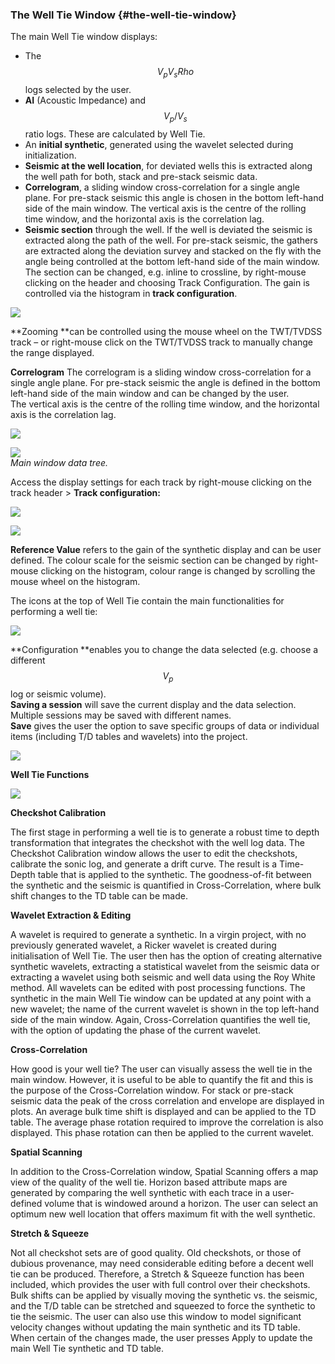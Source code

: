 ### The Well Tie Window {#the-well-tie-window}

The main Well Tie window displays:

* The $$V_p V_s Rho$$ logs selected by the user.
* **AI** \(Acoustic Impedance\) and $$V_p/V_s$$ ratio logs. These are calculated by Well Tie.
* An **initial synthetic**, generated using the wavelet selected during initialization. 
* **Seismic at the well location**, for deviated wells this is extracted along the well path for both, stack and pre-stack seismic data.
* **Correlogram**, a sliding window cross-correlation for a single angle plane. For pre-stack seismic this angle is chosen in the bottom left-hand side of the main window. The vertical axis is the centre of the rolling time window, and the horizontal axis is the correlation lag.
* **Seismic section** through the well. If the well is deviated the seismic is extracted along the path of the well. For pre-stack seismic, the gathers are extracted along the deviation survey and stacked on the fly with the angle being controlled at the bottom left-hand side of the main window. The section can be changed, e.g. inline to crossline, by right-mouse clicking on the header and choosing Track Configuration. The gain is controlled via the histogram in **track configuration**.

![](/assets/204_Interpretation.png)

**Zooming **can be controlled using the mouse wheel on the TWT/TVDSS track – or right-mouse click on the TWT/TVDSS track to manually change the range displayed.

**Correlogram**
The correlogram is a sliding window cross-correlation for a single angle plane. For pre-stack seismic the angle is defined in the bottom left-hand side of the main window and can be changed by the user.  
The vertical axis is the centre of the rolling time window, and the horizontal axis is the correlation lag.

![](/assets/205_Interpretation.png)

![](/assets/206_Interpretation.png)  
_Main window data tree._

Access the display settings for each track by right-mouse clicking on the track header &gt; **Track configuration:**

![](/assets/207_Interpretation.png)

![](/assets/208_Interpretation.png)

**Reference Value** refers to the gain of the synthetic display and can be user defined. The colour scale for the seismic section can be changed by right-mouse clicking on the histogram, colour range is changed by scrolling the mouse wheel on the histogram.

The icons at the top of Well Tie contain the main functionalities for performing a well tie:

![](/assets/209_Interpretation.png)

**Configuration **enables you to change the data selected \(e.g. choose a different $$V_p$$ log or seismic volume\).   
**Saving a session** will save the current display and the data selection. Multiple sessions may be saved with different names.  
**Save** gives the user the option to save specific groups of data or individual items \(including T/D tables and wavelets\) into the project.



![](/assets/210_Interpretation.png)


**Well Tie Functions**

![](/assets/211_Interpretation.png)

**Checkshot Calibration**

The first stage in performing a well tie is to generate a robust time to depth transformation that integrates the checkshot with the well log data.
The Checkshot Calibration window allows the user to edit the checkshots, calibrate the sonic log, and generate a drift curve. The result is a Time-Depth table that is applied to the synthetic. The goodness-of-fit between the synthetic and the seismic is quantified in Cross-Correlation, where bulk shift changes to the TD table can be made. 

**Wavelet Extraction & Editing**

A wavelet is required to generate a synthetic. In a virgin project, with no previously generated wavelet, a Ricker wavelet is created during initialisation of Well Tie. The user then has the option of creating alternative synthetic wavelets, extracting a statistical wavelet from the seismic data or extracting a wavelet using both seismic and well data using the Roy White method. All wavelets can be edited with post processing functions. The synthetic in the main Well Tie window can be updated at any point with a new wavelet; the name of the current wavelet is shown in the top left-hand side of the main window. Again, Cross-Correlation quantifies the well tie, with the option of updating the phase of the current wavelet.

**Cross-Correlation**

How good is your well tie? The user can visually assess the well tie in the main window. However, it is useful to be able to quantify the fit and this is the purpose of the Cross-Correlation window. For stack or pre-stack seismic data the peak of the cross correlation and envelope are displayed in plots. An average bulk time shift is displayed and can be applied to the TD table. 
The average phase rotation required to improve the correlation is also displayed. This phase rotation can then be applied to the current wavelet.

**Spatial Scanning**

In addition to the Cross-Correlation window, Spatial Scanning offers a map view of the quality of the well tie. Horizon based attribute maps are generated by comparing the well synthetic with each trace in a user-defined volume that is windowed around a horizon. The user can select an optimum new well location that offers maximum fit with the well synthetic.

**Stretch & Squeeze**

Not all checkshot sets are of good quality. Old checkshots, or those of dubious provenance, may need considerable editing before a decent well tie can be produced. Therefore, a Stretch & Squeeze function has been included, which provides the user with full control over their checkshots. Bulk shifts can be applied by visually moving the synthetic vs. the seismic, and the T/D table can be stretched and squeezed to force the synthetic to tie the seismic. The user can also use this window to model significant velocity changes without updating the main synthetic and its TD table.
When certain of the changes made, the user presses Apply to update the main Well Tie synthetic and TD table.

